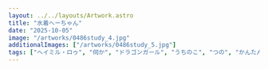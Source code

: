 ```yaml
---
layout: ../../layouts/Artwork.astro
title: "水着へーちゃん"
date: "2025-10-05"
image: "/artworks/0486study_4.jpg"
additionalImages: ["/artworks/0486study_5.jpg"]
tags: ["ヘイミル・ロゥ", "伺か", "ドラゴンガール", "うちのこ", "つの", "かんたん絵"]
---
```


